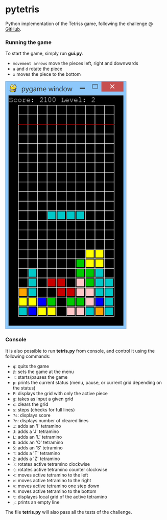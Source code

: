 # pytetris
Python implementation of the Tetriss game, following the challenge @ [GitHub](https://github.com/LearnProgramming/learntris).

### Running the game
To start the game, simply run **gui.py**.
* `movement arrows` move the pieces left, right and downwards
* `a` and `d` rotate the piece
* `x` moves the piece to the bottom

<img align="middle" src="./images/screenshot_2.png" alt="Screenshot">

### Console

It is also possible to run **tetris.py** from console, and control it using the following commands:
* `q`: quits the game
* `@`: sets the game at the menu
* `!`: starts/pauses the game
* `p`: prints the current status (menu, pause, or current grid depending on the status)
* `P`: displays the grid with only the active piece
* `g`: takes as input a given grid
* `c`: clears the grid
* `s`: steps (checks for full lines)
* `?s`: displays score
* `?n`: displays number of cleared lines
* `I`: adds an 'I' tetramino
* `J`: adds a 'J' tetramino
* `L`: adds an 'L' tetramino
* `O`: adds an 'O' tetramino
* `S`: adds an 'S' tetramino
* `T`: adds a 'T' tetramino
* `Z`: adds a 'Z' tetramino
* `)`: rotates active tetramino clockwise
* `(`: rotates active tetramino counter clockwise
* `<`: moves active tetramino to the left
* `>`: moves active tetramino to the right
* `v`: moves active tetramino one step down
* `V`: moves active tetramino to the bottom
* `t`: displayes local grid of the active tetramino
* `;`: prints an empty line

The file **tetris.py** will also pass all the tests of the challenge.
